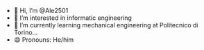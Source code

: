 - 👋 Hi, I’m @Ale2501
- 👀 I’m interested in informatic engineering 
- 🌱 I’m currently learning mechanical engineering at Politecnico di Torino...
- 😄 Pronouns: He/him
